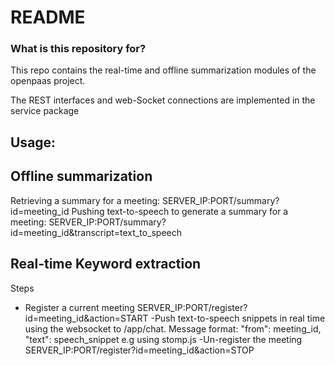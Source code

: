 # README #


### What is this repository for? ###

This repo contains the real-time and offline summarization modules of the openpaas project.

The REST interfaces and web-Socket connections are implemented in the service package

Usage:
--

Offline summarization
--

Retrieving a summary for a meeting: 
    SERVER_IP:PORT/summary?id=meeting_id
Pushing text-to-speech to generate a summary for a meeting:
    SERVER_IP:PORT/summary?id=meeting_id&transcript=text_to_speech

Real-time Keyword extraction
--

Steps
- Register a current meeting
    SERVER_IP:PORT/register?id=meeting_id&action=START
-Push text-to-speech snippets in real time using the websocket to /app/chat.
    Message format: "from": meeting_id, "text": speech_snippet
    e.g using stomp.js
-Un-register the meeting
    SERVER_IP:PORT/register?id=meeting_id&action=STOP